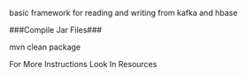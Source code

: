basic framework for reading and writing from kafka and hbase

###Compile Jar Files###

mvn clean package

For More Instructions Look In Resources




